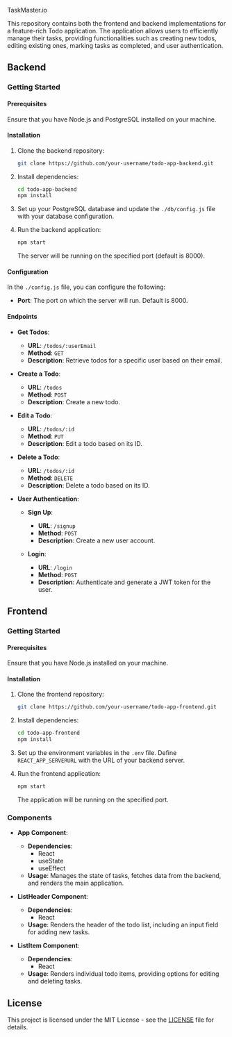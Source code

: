 TaskMaster.io

This repository contains both the frontend and backend implementations for a feature-rich Todo application. The application allows users to efficiently manage their tasks, providing functionalities such as creating new todos, editing existing ones, marking tasks as completed, and user authentication.

## Backend

### Getting Started

#### Prerequisites

Ensure that you have Node.js and PostgreSQL installed on your machine.

#### Installation

1. Clone the backend repository:

   ```bash
   git clone https://github.com/your-username/todo-app-backend.git
   ```

2. Install dependencies:

   ```bash
   cd todo-app-backend
   npm install
   ```

3. Set up your PostgreSQL database and update the `./db/config.js` file with your database configuration.

4. Run the backend application:

   ```bash
   npm start
   ```

   The server will be running on the specified port (default is 8000).

#### Configuration

In the `./config.js` file, you can configure the following:

- **Port**: The port on which the server will run. Default is 8000.

#### Endpoints

- **Get Todos**:
  - **URL**: `/todos/:userEmail`
  - **Method**: `GET`
  - **Description**: Retrieve todos for a specific user based on their email.

- **Create a Todo**:
  - **URL**: `/todos`
  - **Method**: `POST`
  - **Description**: Create a new todo.

- **Edit a Todo**:
  - **URL**: `/todos/:id`
  - **Method**: `PUT`
  - **Description**: Edit a todo based on its ID.

- **Delete a Todo**:
  - **URL**: `/todos/:id`
  - **Method**: `DELETE`
  - **Description**: Delete a todo based on its ID.

- **User Authentication**:
  - **Sign Up**:
    - **URL**: `/signup`
    - **Method**: `POST`
    - **Description**: Create a new user account.

  - **Login**:
    - **URL**: `/login`
    - **Method**: `POST`
    - **Description**: Authenticate and generate a JWT token for the user.

## Frontend

### Getting Started

#### Prerequisites

Ensure that you have Node.js installed on your machine.

#### Installation

1. Clone the frontend repository:

   ```bash
   git clone https://github.com/your-username/todo-app-frontend.git
   ```

2. Install dependencies:

   ```bash
   cd todo-app-frontend
   npm install
   ```

3. Set up the environment variables in the `.env` file. Define `REACT_APP_SERVERURL` with the URL of your backend server.

4. Run the frontend application:

   ```bash
   npm start
   ```

   The application will be running on the specified port.

### Components

- **App Component**:
  - **Dependencies**:
    - React
    - useState
    - useEffect
  - **Usage**: Manages the state of tasks, fetches data from the backend, and renders the main application.

- **ListHeader Component**:
  - **Dependencies**:
    - React
  - **Usage**: Renders the header of the todo list, including an input field for adding new tasks.

- **ListItem Component**:
  - **Dependencies**:
    - React
  - **Usage**: Renders individual todo items, providing options for editing and deleting tasks.

## License

This project is licensed under the MIT License - see the [LICENSE](LICENSE) file for details.
